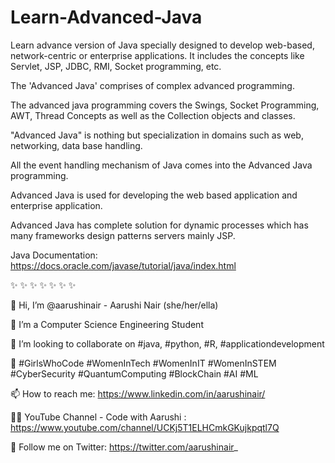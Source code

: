 # Learn-Advanced-Java
Learn advance version of Java specially designed to develop web-based, network-centric or enterprise applications. It includes the concepts like Servlet, JSP, JDBC, RMI, Socket programming, etc.

The 'Advanced Java' comprises of complex advanced programming.

The advanced java programming covers the Swings, Socket Programming, AWT, Thread Concepts as well as the Collection objects and classes.

"Advanced Java" is nothing but specialization in domains such as web, networking, data base handling.

All the event handling mechanism of Java comes into the Advanced Java programming.

Advanced Java is used for developing the web based application and enterprise application.

Advanced Java has complete solution for dynamic processes which has many frameworks design patterns servers mainly JSP.

Java Documentation: https://docs.oracle.com/javase/tutorial/java/index.html






✨ 
✨
✨ 
✨ 
✨ 
✨ 
✨ 

👋 Hi, I’m @aarushinair - Aarushi Nair (she/her/ella)

👀 I’m a Computer Science Engineering Student

💞️ I’m looking to collaborate on #java, #python, #R, #applicationdevelopment

🌱 #GirlsWhoCode #WomenInTech #WomenInIT #WomenInSTEM #CyberSecurity #QuantumComputing #BlockChain #AI #ML

📫 How to reach me: https://www.linkedin.com/in/aarushinair/

👩‍🏫 YouTube Channel - Code with Aarushi : https://www.youtube.com/channel/UCKj5T1ELHCmkGKujkpqtl7Q

🙋‍ Follow me on Twitter: https://twitter.com/aarushinair_


